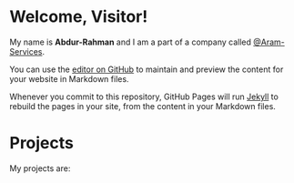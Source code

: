 # Welcome, Visitor!

My name is **Abdur-Rahman** and I am a part of a company called [@Aram-Services](https://github.com/Aram-Services).


You can use the [editor on GitHub](https://github.com/aramservices198/aramservices198.github.io/edit/main/README.md) to maintain and preview the content for your website in Markdown files.

Whenever you commit to this repository, GitHub Pages will run [Jekyll](https://jekyllrb.com/) to rebuild the pages in your site, from the content in your Markdown files.

# Projects

My projects are:

